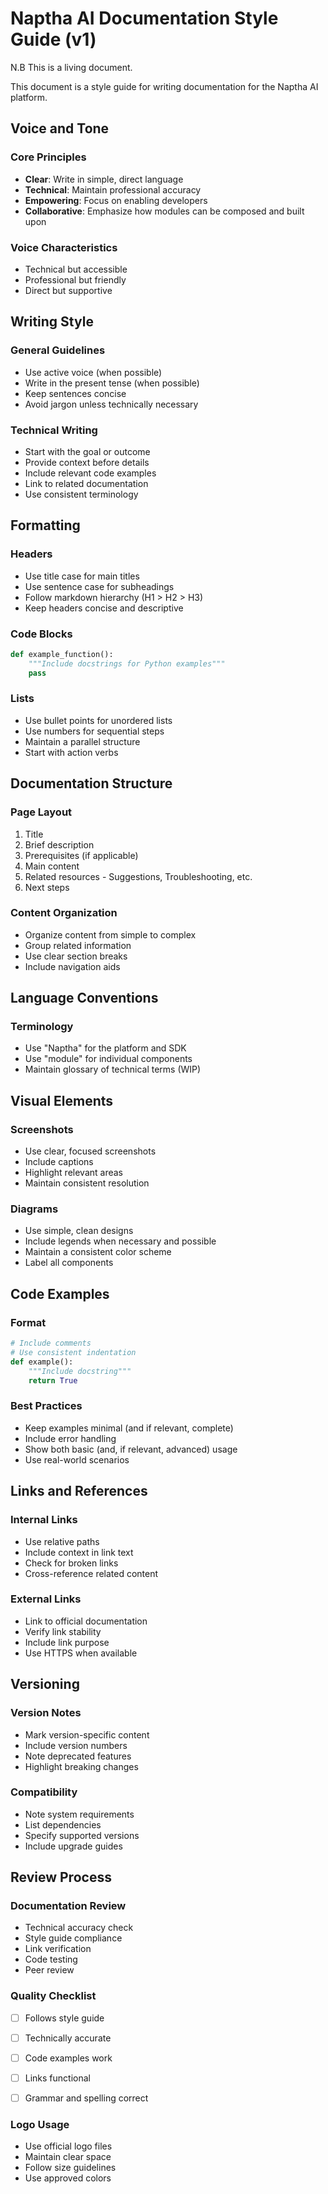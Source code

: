 # Naptha AI Documentation Style Guide (v1)

N.B This is a living document.

This document is a style guide for writing documentation for the Naptha AI platform. 

## Voice and Tone

### Core Principles
- **Clear**: Write in simple, direct language
- **Technical**: Maintain professional accuracy
- **Empowering**: Focus on enabling developers
- **Collaborative**: Emphasize how modules can be composed and built upon

### Voice Characteristics
- Technical but accessible
- Professional but friendly
- Direct but supportive

## Writing Style

### General Guidelines
- Use active voice (when possible)
- Write in the present tense (when possible)
- Keep sentences concise
- Avoid jargon unless technically necessary

### Technical Writing
- Start with the goal or outcome
- Provide context before details
- Include relevant code examples
- Link to related documentation
- Use consistent terminology

## Formatting

### Headers
- Use title case for main titles
- Use sentence case for subheadings
- Follow markdown hierarchy (H1 > H2 > H3)
- Keep headers concise and descriptive

### Code Blocks
```python
def example_function():
    """Include docstrings for Python examples"""
    pass
```

### Lists
- Use bullet points for unordered lists
- Use numbers for sequential steps
- Maintain a parallel structure
- Start with action verbs

## Documentation Structure

### Page Layout
1. Title
2. Brief description
3. Prerequisites (if applicable)
4. Main content
5. Related resources - Suggestions, Troubleshooting, etc.
6. Next steps

### Content Organization
- Organize content from simple to complex
- Group related information
- Use clear section breaks
- Include navigation aids

## Language Conventions

### Terminology
- Use "Naptha" for the platform and SDK
- Use "module" for individual components
- Maintain glossary of technical terms (WIP)


## Visual Elements

### Screenshots
- Use clear, focused screenshots
- Include captions
- Highlight relevant areas
- Maintain consistent resolution

### Diagrams
- Use simple, clean designs
- Include legends when necessary and possible
- Maintain a consistent color scheme
- Label all components

## Code Examples

### Format
```python
# Include comments
# Use consistent indentation
def example():
    """Include docstring"""
    return True
```

### Best Practices
- Keep examples minimal (and if relevant, complete)
- Include error handling
- Show both basic (and, if relevant, advanced) usage
- Use real-world scenarios

## Links and References

### Internal Links
- Use relative paths
- Include context in link text
- Check for broken links
- Cross-reference related content

### External Links
- Link to official documentation
- Verify link stability
- Include link purpose
- Use HTTPS when available

## Versioning

### Version Notes
- Mark version-specific content
- Include version numbers
- Note deprecated features
- Highlight breaking changes

### Compatibility
- Note system requirements
- List dependencies
- Specify supported versions
- Include upgrade guides

## Review Process

### Documentation Review
- Technical accuracy check
- Style guide compliance
- Link verification
- Code testing
- Peer review

### Quality Checklist
- [ ] Follows style guide
- [ ] Technically accurate
- [ ] Code examples work
- [ ] Links functional
- [ ] Grammar and spelling correct


### Logo Usage
- Use official logo files
- Maintain clear space
- Follow size guidelines
- Use approved colors 
